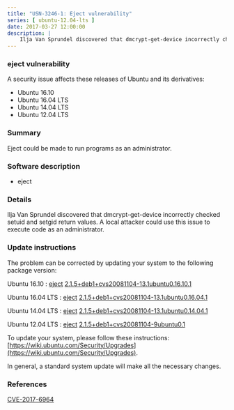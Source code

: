 ```yaml
---
title: "USN-3246-1: Eject vulnerability"
series: [ ubuntu-12.04-lts ]
date: 2017-03-27 12:00:00
description: |
    Ilja Van Sprundel discovered that dmcrypt-get-device incorrectly checked setuid and setgid return values. A local attacker could use this issue to execute code as an administrator. 
--- 
```

 
### eject vulnerability

A security issue affects these releases of Ubuntu and its derivatives:

* Ubuntu 16.10
* Ubuntu 16.04 LTS
* Ubuntu 14.04 LTS
* Ubuntu 12.04 LTS

### Summary

Eject could be made to run programs as an administrator. 

### Software description

* eject 

### Details

Ilja Van Sprundel discovered that dmcrypt-get-device incorrectly checked setuid and setgid return values. A local attacker could use this issue to execute code as an administrator. 

### Update instructions

The problem can be corrected by updating your system to the following package version:

Ubuntu 16.10
 : [eject](https://launchpad.net/ubuntu/+source/eject) <span> [2.1.5+deb1+cvs20081104-13.1ubuntu0.16.10.1](https://launchpad.net/ubuntu/+source/eject/2.1.5+deb1+cvs20081104-13.1ubuntu0.16.10.1) </span> 

Ubuntu 16.04 LTS
 : [eject](https://launchpad.net/ubuntu/+source/eject) <span> [2.1.5+deb1+cvs20081104-13.1ubuntu0.16.04.1](https://launchpad.net/ubuntu/+source/eject/2.1.5+deb1+cvs20081104-13.1ubuntu0.16.04.1) </span> 

Ubuntu 14.04 LTS
 : [eject](https://launchpad.net/ubuntu/+source/eject) <span> [2.1.5+deb1+cvs20081104-13.1ubuntu0.14.04.1](https://launchpad.net/ubuntu/+source/eject/2.1.5+deb1+cvs20081104-13.1ubuntu0.14.04.1) </span> 

Ubuntu 12.04 LTS
 : [eject](https://launchpad.net/ubuntu/+source/eject) <span> [2.1.5+deb1+cvs20081104-9ubuntu0.1](https://launchpad.net/ubuntu/+source/eject/2.1.5+deb1+cvs20081104-9ubuntu0.1) </span> 

To update your system, please follow these instructions: [https://wiki.ubuntu.com/Security/Upgrades](https://wiki.ubuntu.com/Security/Upgrades).

In general, a standard system update will make all the necessary changes. 

### References

 [CVE-2017-6964](http://people.ubuntu.com/~ubuntu-security/cve/CVE-2017-6964)
 
